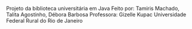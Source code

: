 Projeto da biblioteca universitária em Java
Feito por: Tamiris Machado, Talita Agostinho, Débora Barbosa
Professora: Gizelle Kupac
Universidade Federal Rural do Rio de Janeiro